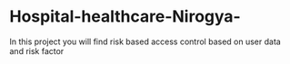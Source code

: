 # Hospital-healthcare-Nirogya-
In this project you will find risk based access control based on user data and risk factor
